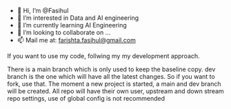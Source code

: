 - 👋 Hi, I’m @Fasihul
- 👀 I’m interested in Data and AI engineering
- 🌱 I’m currently learning AI Engineering
- 💞️ I’m looking to collaborate on ...
- 📫 Mail me at: farishta.fasihul@gmail.com

<!---
Fasihul/Fasihul is a ✨ special ✨ repository because its `README.md` (this file) appears on your GitHub profile.
You can click the Preview link to take a look at your changes.
--->

If you want to use my code, follwing my my development approach. 

There is a main branch which is only used to keep the baseline copy. dev branch is the one which will have all the latest changes. So if you want to fork, use that. 
The moment a new project is started, a main and dev branch will be created. All repo will have their own user, upstream and down stream repo settings, use of global config is not recommended


